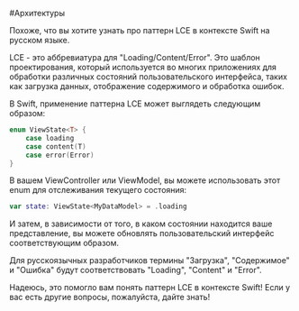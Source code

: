 #Aрхитектуры

Похоже, что вы хотите узнать про паттерн LCE в контексте Swift на русском языке.

LCE - это аббревиатура для "Loading/Content/Error". Это шаблон проектирования, который используется во многих приложениях для обработки различных состояний пользовательского интерфейса, таких как загрузка данных, отображение содержимого и обработка ошибок.

В Swift, применение паттерна LCE может выглядеть следующим образом:

```swift
enum ViewState<T> {
    case loading
    case content(T)
    case error(Error)
}
```

В вашем ViewController или ViewModel, вы можете использовать этот enum для отслеживания текущего состояния:

```swift
var state: ViewState<MyDataModel> = .loading
```

И затем, в зависимости от того, в каком состоянии находится ваше представление, вы можете обновлять пользовательский интерфейс соответствующим образом.

Для русскоязычных разработчиков термины "Загрузка", "Содержимое" и "Ошибка" будут соответствовать "Loading", "Content" и "Error".

Надеюсь, это помогло вам понять паттерн LCE в контексте Swift! Если у вас есть другие вопросы, пожалуйста, дайте знать!